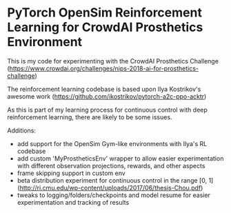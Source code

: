 # PyTorch OpenSim Reinforcement Learning for CrowdAI Prosthetics Environment

This is my code for experimenting with the CrowdAI Prosthetics Challenge (https://www.crowdai.org/challenges/nips-2018-ai-for-prosthetics-challenge)

The reinforcement learning codebase is based upon Ilya Kostrikov's awesome work (https://github.com/ikostrikov/pytorch-a2c-ppo-acktr)

As this is part of my learning process for continuous control with deep reinforcement learning, there are likely to be some issues.

Additions:
 * add support for the OpenSim Gym-like environments with Ilya's RL codebase
 * add custom 'MyProstheticsEnv' wrapper to allow easier experimentation with different observation projections, rewards, and other aspects
 * frame skipping support in custom env
 * beta distribution experiment for continuous control in the range [0, 1] (http://ri.cmu.edu/wp-content/uploads/2017/06/thesis-Chou.pdf)
 * tweaks to logging/folders/checkpoints and model resume for easier experimentation and tracking of results
